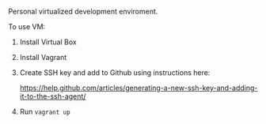 Personal virtualized development enviroment.

To use VM:
1) Install Virtual Box
2) Install Vagrant
3) Create SSH key and add to Github using instructions here:

    https://help.github.com/articles/generating-a-new-ssh-key-and-adding-it-to-the-ssh-agent/

4) Run `vagrant up`